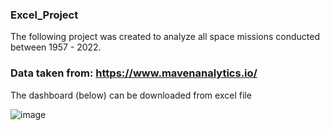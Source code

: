 ### Excel_Project 

The following project was created to analyze all space missions conducted between 1957 - 2022.

### Data taken from: https://www.mavenanalytics.io/

The dashboard (below) can be downloaded from excel file

![image](https://user-images.githubusercontent.com/106146916/195809377-9ef31964-17b5-46ed-8e9a-4dede5a43170.png)
